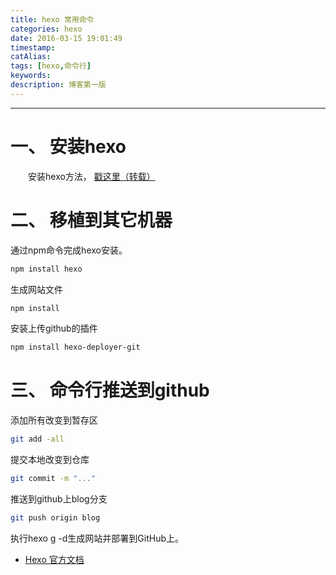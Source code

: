 ```yaml
---
title: hexo 常用命令
categories: hexo
date: 2016-03-15 19:01:49
timestamp:
catAlias:
tags: [hexo,命令行]
keywords:
description: 博客第一版
---
```


------
# 一、 安装hexo
　　安装hexo方法， [戳这里（转载）](http://crazymilk.github.io/2015/12/28/GitHub-Pages-Hexo%E6%90%AD%E5%BB%BA%E5%8D%9A%E5%AE%A2/)

# 二、 移植到其它机器
通过npm命令完成hexo安装。
```bash
npm install hexo
```
生成网站文件
```bash
npm install
```
安装上传github的插件
```bash
npm install hexo-deployer-git
```
# 三、 命令行推送到github
添加所有改变到暂存区    
```bash
git add -all
```
提交本地改变到仓库
```bash
git commit -m "..."
```
推送到github上blog分支
```bash
git push origin blog
```
执行hexo g -d生成网站并部署到GitHub上。

* [Hexo 官方文档](https://hexo.io/zh-cn/docs/)